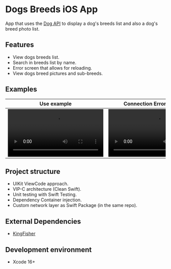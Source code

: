 # Dogs Breeds iOS App
App that uses the [Dog API](https://dog.ceo/dog-api/documentation/) to display a dog's breeds list and also a dog's breed photo list.

## Features
- View dogs breeds list.
- Search in breeds list by name.
- Error screen that allows for reloading.
- View dogs breed pictures and sub-breeds.

## Examples
| Use example | Connection Error Example |
| ----------- | ------------------------ |
| <video src="https://github.com/user-attachments/assets/b8242248-a659-4404-951a-5d76cf346f46" width=300/> | <video src="https://github.com/user-attachments/assets/aa18bab5-d0c9-4be4-9914-468a89a6ea49" width=300 /> |

## Project structure
- UIKit ViewCode approach.
- VIP-C architecture (Clean Swift).
- Unit testing with Swift Testing.
- Dependency Container injection.
- Custom network layer as Swift Package (in the same repo).

## External Dependencies
- [KingFisher](https://github.com/onevcat/Kingfisher)

## Development environment
- Xcode 16+
